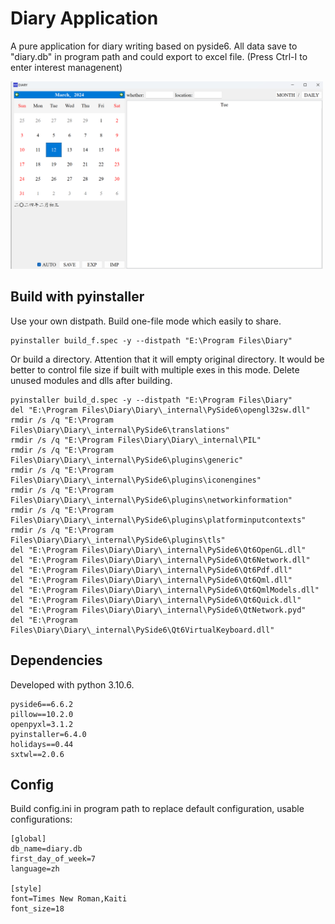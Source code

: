 # **Diary Application**
A pure application for diary writing based on pyside6.
All data save to "diary.db" in program path and could export to excel file.
(Press Ctrl-I to enter interest managenent)

<img src="diary.png" width="500" height="300">

## **Build with pyinstaller**
Use your own distpath.
Build one-file mode which easily to share.
```
pyinstaller build_f.spec -y --distpath "E:\Program Files\Diary"
```
Or build a directory. Attention that it will empty original directory. It would be better to control file size if built with multiple exes in this mode. Delete unused modules and dlls after building.
```
pyinstaller build_d.spec -y --distpath "E:\Program Files\Diary"
del "E:\Program Files\Diary\Diary\_internal\PySide6\opengl32sw.dll"
rmdir /s /q "E:\Program Files\Diary\Diary\_internal\PySide6\translations"
rmdir /s /q "E:\Program Files\Diary\Diary\_internal\PIL"
rmdir /s /q "E:\Program Files\Diary\Diary\_internal\PySide6\plugins\generic"
rmdir /s /q "E:\Program Files\Diary\Diary\_internal\PySide6\plugins\iconengines"
rmdir /s /q "E:\Program Files\Diary\Diary\_internal\PySide6\plugins\networkinformation"
rmdir /s /q "E:\Program Files\Diary\Diary\_internal\PySide6\plugins\platforminputcontexts"
rmdir /s /q "E:\Program Files\Diary\Diary\_internal\PySide6\plugins\tls"
del "E:\Program Files\Diary\Diary\_internal\PySide6\Qt6OpenGL.dll"
del "E:\Program Files\Diary\Diary\_internal\PySide6\Qt6Network.dll"
del "E:\Program Files\Diary\Diary\_internal\PySide6\Qt6Pdf.dll"
del "E:\Program Files\Diary\Diary\_internal\PySide6\Qt6Qml.dll"
del "E:\Program Files\Diary\Diary\_internal\PySide6\Qt6QmlModels.dll"
del "E:\Program Files\Diary\Diary\_internal\PySide6\Qt6Quick.dll"
del "E:\Program Files\Diary\Diary\_internal\PySide6\QtNetwork.pyd"
del "E:\Program Files\Diary\Diary\_internal\PySide6\Qt6VirtualKeyboard.dll"
```

## **Dependencies**
Developed with python 3.10.6.
```
pyside6==6.6.2
pillow==10.2.0
openpyxl=3.1.2
pyinstaller=6.4.0
holidays==0.44
sxtwl==2.0.6
```

## **Config**
Build config.ini in program path to replace default configuration, usable configurations:
```
[global]
db_name=diary.db
first_day_of_week=7
language=zh

[style]
font=Times New Roman,Kaiti
font_size=18
```
